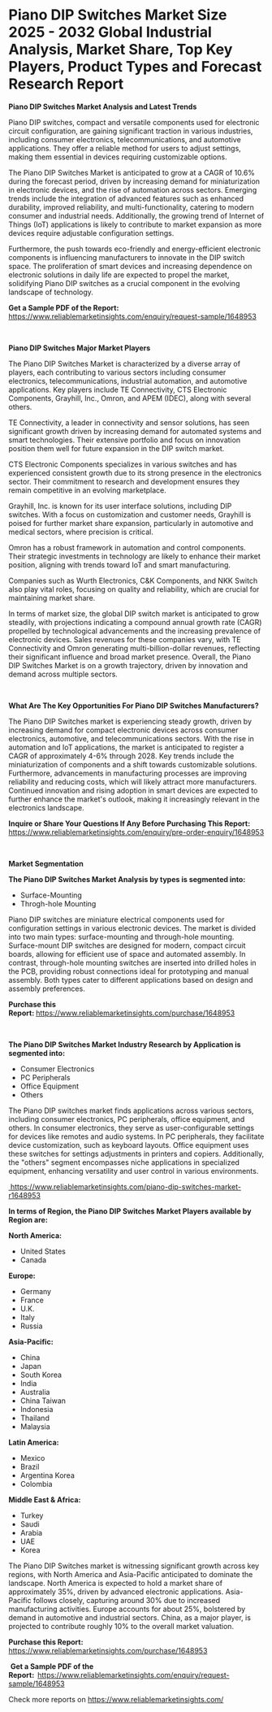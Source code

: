 <p><h1>Piano DIP Switches Market Size 2025 - 2032 Global Industrial Analysis, Market Share, Top Key Players, Product Types and Forecast Research Report</h1></p><p><strong>Piano DIP Switches Market Analysis and Latest Trends</strong></p>
<p><p>Piano DIP switches, compact and versatile components used for electronic circuit configuration, are gaining significant traction in various industries, including consumer electronics, telecommunications, and automotive applications. They offer a reliable method for users to adjust settings, making them essential in devices requiring customizable options.</p><p>The Piano DIP Switches Market is anticipated to grow at a CAGR of 10.6% during the forecast period, driven by increasing demand for miniaturization in electronic devices, and the rise of automation across sectors. Emerging trends include the integration of advanced features such as enhanced durability, improved reliability, and multi-functionality, catering to modern consumer and industrial needs. Additionally, the growing trend of Internet of Things (IoT) applications is likely to contribute to market expansion as more devices require adjustable configuration settings.</p><p>Furthermore, the push towards eco-friendly and energy-efficient electronic components is influencing manufacturers to innovate in the DIP switch space. The proliferation of smart devices and increasing dependence on electronic solutions in daily life are expected to propel the market, solidifying Piano DIP switches as a crucial component in the evolving landscape of technology.</p></p>
<p><strong>Get a Sample PDF of the Report:&nbsp;</strong> <a href="https://www.reliablemarketinsights.com/enquiry/request-sample/1648953?utm_campaign=3540&utm_medium=2&utm_source=Github&utm_content=ia&utm_term=06042025&utm_id=piano-dip-switches">https://www.reliablemarketinsights.com/enquiry/request-sample/1648953</a></p>
<p>&nbsp;</p>
<p><strong>Piano DIP Switches Major Market Players</strong></p>
<p><p>The Piano DIP Switches Market is characterized by a diverse array of players, each contributing to various sectors including consumer electronics, telecommunications, industrial automation, and automotive applications. Key players include TE Connectivity, CTS Electronic Components, Grayhill, Inc., Omron, and APEM (IDEC), along with several others.</p><p>TE Connectivity, a leader in connectivity and sensor solutions, has seen significant growth driven by increasing demand for automated systems and smart technologies. Their extensive portfolio and focus on innovation position them well for future expansion in the DIP switch market.</p><p>CTS Electronic Components specializes in various switches and has experienced consistent growth due to its strong presence in the electronics sector. Their commitment to research and development ensures they remain competitive in an evolving marketplace.</p><p>Grayhill, Inc. is known for its user interface solutions, including DIP switches. With a focus on customization and customer needs, Grayhill is poised for further market share expansion, particularly in automotive and medical sectors, where precision is critical.</p><p>Omron has a robust framework in automation and control components. Their strategic investments in technology are likely to enhance their market position, aligning with trends toward IoT and smart manufacturing.</p><p>Companies such as Wurth Electronics, C&K Components, and NKK Switch also play vital roles, focusing on quality and reliability, which are crucial for maintaining market share.</p><p>In terms of market size, the global DIP switch market is anticipated to grow steadily, with projections indicating a compound annual growth rate (CAGR) propelled by technological advancements and the increasing prevalence of electronic devices. Sales revenues for these companies vary, with TE Connectivity and Omron generating multi-billion-dollar revenues, reflecting their significant influence and broad market presence. Overall, the Piano DIP Switches Market is on a growth trajectory, driven by innovation and demand across multiple sectors.</p></p>
<p>&nbsp;</p>
<p><strong>What Are The Key Opportunities For Piano DIP Switches Manufacturers?</strong></p>
<p><p>The Piano DIP Switches market is experiencing steady growth, driven by increasing demand for compact electronic devices across consumer electronics, automotive, and telecommunications sectors. With the rise in automation and IoT applications, the market is anticipated to register a CAGR of approximately 4-6% through 2028. Key trends include the miniaturization of components and a shift towards customizable solutions. Furthermore, advancements in manufacturing processes are improving reliability and reducing costs, which will likely attract more manufacturers. Continued innovation and rising adoption in smart devices are expected to further enhance the market's outlook, making it increasingly relevant in the electronics landscape.</p></p>
<p><strong>Inquire or Share Your Questions If Any Before Purchasing This Report:</strong> <a href="https://www.reliablemarketinsights.com/enquiry/pre-order-enquiry/1648953?utm_campaign=3540&utm_medium=2&utm_source=Github&utm_content=ia&utm_term=06042025&utm_id=piano-dip-switches">https://www.reliablemarketinsights.com/enquiry/pre-order-enquiry/1648953</a></p>
<p>&nbsp;</p>
<p><strong>Market Segmentation</strong></p>
<p><strong>The Piano DIP Switches Market Analysis by types is segmented into:</strong></p>
<p><ul><li>Surface-Mounting</li><li>Throgh-hole Mounting</li></ul></p>
<p><p>Piano DIP switches are miniature electrical components used for configuration settings in various electronic devices. The market is divided into two main types: surface-mounting and through-hole mounting. Surface-mount DIP switches are designed for modern, compact circuit boards, allowing for efficient use of space and automated assembly. In contrast, through-hole mounting switches are inserted into drilled holes in the PCB, providing robust connections ideal for prototyping and manual assembly. Both types cater to different applications based on design and assembly preferences.</p></p>
<p><strong>Purchase this Report:&nbsp;</strong><a href="https://www.reliablemarketinsights.com/purchase/1648953?utm_campaign=3540&utm_medium=2&utm_source=Github&utm_content=ia&utm_term=06042025&utm_id=piano-dip-switches">https://www.reliablemarketinsights.com/purchase/1648953</a></p>
<p>&nbsp;</p>
<p><strong>The Piano DIP Switches Market Industry Research by Application is segmented into:</strong></p>
<p><ul><li>Consumer Electronics</li><li>PC Peripherals</li><li>Office Equipment</li><li>Others</li></ul></p>
<p><p>The Piano DIP switches market finds applications across various sectors, including consumer electronics, PC peripherals, office equipment, and others. In consumer electronics, they serve as user-configurable settings for devices like remotes and audio systems. In PC peripherals, they facilitate device customization, such as keyboard layouts. Office equipment uses these switches for settings adjustments in printers and copiers. Additionally, the "others" segment encompasses niche applications in specialized equipment, enhancing versatility and user control in various environments.</p></p>
<p><a href="https://www.reliablemarketinsights.com/piano-dip-switches-market-r1648953?utm_campaign=3540&utm_medium=2&utm_source=Github&utm_content=ia&utm_term=06042025&utm_id=piano-dip-switches">&nbsp;https://www.reliablemarketinsights.com/piano-dip-switches-market-r1648953</a></p>
<p><strong>In terms of Region, the Piano DIP Switches Market Players available by Region are:</strong></p>
<p>
    <p> <strong> North America: </strong>
        <ul>
            <li>United States</li>
            <li>Canada</li>
        </ul>
        </p> 
    <p> <strong> Europe: </strong>
        <ul>
            <li>Germany</li>
            <li>France</li>
            <li>U.K.</li>
            <li>Italy</li>
            <li>Russia</li>
        </ul>
        </p> 
    <p> <strong> Asia-Pacific: </strong>
        <ul>
            <li>China</li>
            <li>Japan</li>
            <li>South Korea</li>
            <li>India</li>
            <li>Australia</li>
            <li>China Taiwan</li>
            <li>Indonesia</li>
            <li>Thailand</li>
            <li>Malaysia</li>
        </ul>
        </p> 
    <p> <strong> Latin America: </strong>
        <ul>
            <li>Mexico</li>
            <li>Brazil</li>
            <li>Argentina Korea</li>
            <li>Colombia</li>
        </ul>
        </p> 
    <p> <strong> Middle East & Africa: </strong>
        <ul>
            <li>Turkey</li>
            <li>Saudi</li>
            <li>Arabia</li>
            <li>UAE</li>
            <li>Korea</li>
        </ul>
    </p>
    </p>
<p><p>The Piano DIP Switches market is witnessing significant growth across key regions, with North America and Asia-Pacific anticipated to dominate the landscape. North America is expected to hold a market share of approximately 35%, driven by advanced electronic applications. Asia-Pacific follows closely, capturing around 30% due to increased manufacturing activities. Europe accounts for about 25%, bolstered by demand in automotive and industrial sectors. China, as a major player, is projected to contribute roughly 10% to the overall market valuation.</p></p>
<p><strong>Purchase this Report: </strong><a href="https://www.reliablemarketinsights.com/purchase/1648953?utm_campaign=3540&utm_medium=2&utm_source=Github&utm_content=ia&utm_term=06042025&utm_id=piano-dip-switches">https://www.reliablemarketinsights.com/purchase/1648953</a></p>
<p>&nbsp;<strong>Get a Sample PDF of the Report:&nbsp;&nbsp;</strong><a href="https://www.reliablemarketinsights.com/enquiry/request-sample/1648953?utm_campaign=3540&utm_medium=2&utm_source=Github&utm_content=ia&utm_term=06042025&utm_id=piano-dip-switches">https://www.reliablemarketinsights.com/enquiry/request-sample/1648953</a></p>
<p><strong></strong></p>
<p>Check more reports on <a href="https://www.reliablemarketinsights.com/?utm_campaign=3540&utm_medium=2&utm_source=Github&utm_content=ia&utm_term=06042025&utm_id=piano-dip-switches">https://www.reliablemarketinsights.com/</a></p>